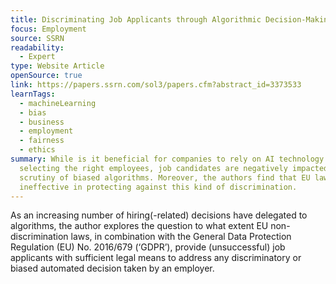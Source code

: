 ```yaml
---
title: Discriminating Job Applicants through Algorithmic Decision-Making
focus: Employment
source: SSRN
readability:
  - Expert
type: Website Article
openSource: true
link: https://papers.ssrn.com/sol3/papers.cfm?abstract_id=3373533
learnTags:
  - machineLearning
  - bias
  - business
  - employment
  - fairness
  - ethics
summary: While is it beneficial for companies to rely on AI technology in
  selecting the right employees, job candidates are negatively impacted by the
  scrutiny of biased algorithms. Moreover, the authors find that EU laws are
  ineffective in protecting against this kind of discrimination.
---
```

As an increasing number of hiring(-related) decisions have delegated to algorithms, the author explores the question to what extent EU non-discrimination laws, in combination with the General Data Protection Regulation (EU) No. 2016/679 (‘GDPR’), provide (unsuccessful) job applicants with sufficient legal means to address any discriminatory or biased automated decision taken by an employer.